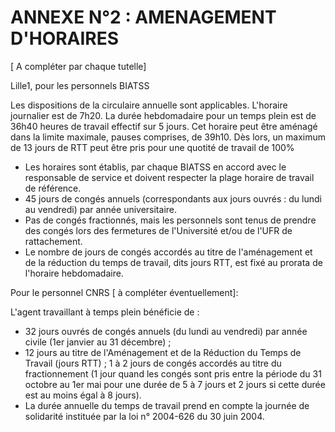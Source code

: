 # ANNEXE N°2 : AMENAGEMENT D'HORAIRES 

[ A compléter par chaque tutelle]

Lille1, pour les personnels BIATSS 

Les dispositions de la circulaire annuelle sont applicables. L'horaire journalier est de 7h20. La durée hebdomadaire pour un temps plein est de 36h40 heures de travail effectif sur 5 jours. Cet horaire peut être aménagé dans la limite maximale, pauses comprises, de 39h10. Dès lors, un maximum de 13 jours de RTT peut être pris pour une quotité de travail de 100%

- Les horaires sont établis, par chaque BIATSS en accord avec le responsable de service et doivent respecter la plage horaire de travail de référence.
- 45 jours de congés annuels (correspondants aux jours ouvrés : du lundi au vendredi) par année universitaire.
- Pas de congés fractionnés, mais les personnels sont tenus de prendre des congés lors des fermetures de l'Université et/ou de l'UFR de rattachement.
- Le nombre de jours de congés accordés au titre de l'aménagement et de la réduction du temps de travail, dits jours RTT, est fixé au prorata de l'horaire hebdomadaire. 

Pour le personnel CNRS [ à compléter éventuellement]:

L'agent travaillant à temps plein bénéficie de :

- 32 jours ouvrés de congés annuels (du lundi au vendredi) par année civile (1er janvier au 31 décembre) ;
- 12 jours au titre de l'Aménagement et de la Réduction du Temps de Travail (jours RTT) ;
1 à 2 jours de congés accordés au titre du fractionnement (1 jour quand les congés sont pris entre la période du 31 octobre au 1er mai pour une durée de 5 à 7 jours et 2 jours si cette durée est au moins égal à 8 jours).
- La durée annuelle du temps de travail prend en compte la journée de solidarité instituée par la loi n° 2004-626 du 30 juin 2004.


